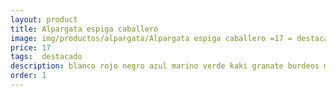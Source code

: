 ```yaml
---
layout: product
title: Alpargata espiga caballero 
image: img/productos/alpargata/Alpargata espiga caballero =17 = destacado =blanco rojo negro azul marino verde kaki granate burdeos marrón beige.webp
price: 17 
tags:  destacado 
description: blanco rojo negro azul marino verde kaki granate burdeos marrón beige
order: 1
---
```

